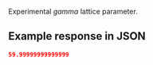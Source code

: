Experimental *gamma* lattice parameter.











## Example response in JSON

```json
59.99999999999999
```

